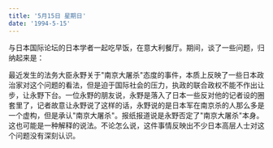 ```yaml
---
title: '5月15日 星期日'
date: '1994-5-15'
---
```


与日本国际论坛的日本学者一起吃早饭，在意大利餐厅。期间，谈了一些问题，归纳起来是：

最近发生的法务大臣永野关于"南京大屠杀"态度的事件，本质上反映了一些日本政治家对这个问题的看法，但是迫于国际社会的压力，执政的联合政权不能不作出让步，让永野下台。一位永野的朋友说，永野是落入了日本一些反对他的记者设的圈套里了，记者故意让永野说了这样的话，永野说的是日本军在南京杀的人那么多是一个虚构，但是承认"南京大屠杀"。报纸报道说是永野否定了"南京大屠杀"本身。这也可能是一种解释的说法。不论怎么说，这件事情反映出不少日本高层人士对这个问题没有深刻认识。


